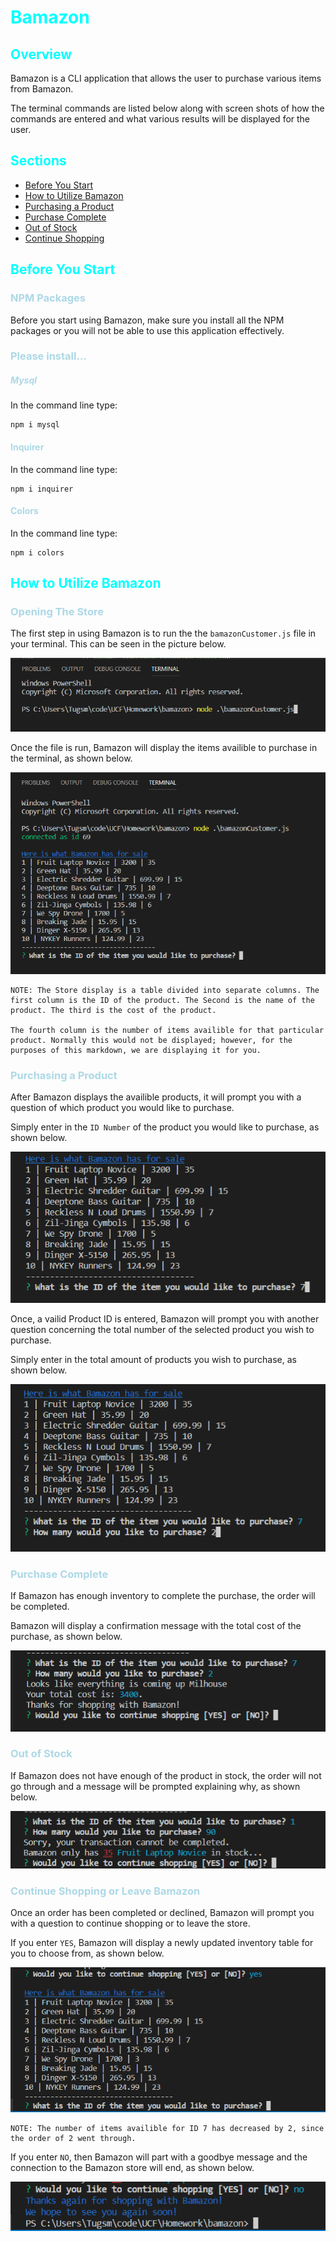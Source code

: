 # Bamazon

## Overview
Bamazon is a CLI application that allows the user to purchase various items from Bamazon.

The terminal commands are listed below along with screen shots of how the commands are entered and what various results will be displayed for the user.

## Sections
- [Before You Start](#before-you-start)
- [How to Utilize Bamazon](#how-to-utilize-bamazon)
- [Purchasing a Product](#purchasing-a-product)
- [Purchase Complete](#purchase-complete)
- [Out of Stock](#out-of-stock)
- [Continue Shopping](#continue-shopping-or-leave-bamazon)

## Before You Start
### NPM Packages
Before you start using Bamazon, make sure you install all the NPM packages or you will not be able to use this application effectively.

### Please install...

##### Mysql
In the command line type:

    npm i mysql


#### Inquirer
In the command line type:

    npm i inquirer

#### Colors
In the command line type:

    npm i colors

## How to Utilize Bamazon
### Opening The Store
The first step in using Bamazon is to run the the `bamazonCustomer.js` file in your terminal. This can be seen in the picture below.

![Running BamazonCustomer.js](images/run-node.PNG)

Once the file is run, Bamazon will display the items availible to purchase in the terminal, as shown below.

![Store Inventory](images/after-run.PNG)

    NOTE: The Store display is a table divided into separate columns. The first column is the ID of the product. The Second is the name of the product. The third is the cost of the product.

    The fourth column is the number of items availible for that particular product. Normally this would not be displayed; however, for the purposes of this markdown, we are displaying it for you.

### Purchasing a Product
After Bamazon displays the availible products, it will prompt you with a question of which product you would like to purchase.

Simply enter in the `ID Number` of the product you would like to purchase, as shown below.

![Selecting a Product](images/enter-id.PNG)

Once, a vailid Product ID is entered, Bamazon will prompt you with another question concerning the total number of the selected product you wish to purchase.

Simply enter in the total amount of products you wish to purchase, as shown below.

![Desired Amount](images/number-ordered.PNG)

### Purchase Complete
If Bamazon has enough inventory to complete the purchase, the order will be completed.

Bamazon will display a confirmation message with the total cost of the purchase, as shown below.

![Purchase Complete](images/purchase-complete.PNG)

### Out of Stock
If Bamazon does not have enough of the product in stock, the order will not go through and a message will be prompted explaining why, as shown below.

![Out of Stock](images/out-of-stock.PNG)

### Continue Shopping or Leave Bamazon
Once an order has been completed or declined, Bamazon will prompt you with a question to continue shopping or to leave the store.

If you enter `YES`, Bamazon will display a newly updated inventory table for you to choose from, as shown below.

![Continue Shopping](images/continue.PNG)

    NOTE: The number of items availible for ID 7 has decreased by 2, since the order of 2 went through.

If you enter `NO`, then Bamazon will part with a goodbye message and the connection to the Bamazon store will end, as shown below.

![Stop Shopping](images/goodbye.PNG)

<style> h1,h2 {color: cyan;} h3,h4,h5 {color: lightblue; }</style>